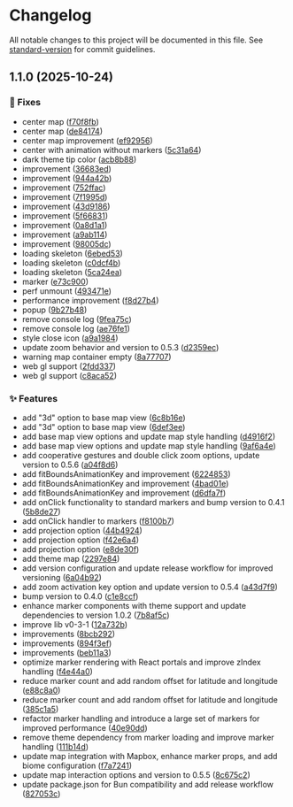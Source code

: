 # Changelog

All notable changes to this project will be documented in this file. See [standard-version](https://github.com/conventional-changelog/standard-version) for commit guidelines.

## 1.1.0 (2025-10-24)


### 🐛 Fixes

* center map ([f70f8fb](https://github.com/Tracktor/map/commit/f70f8fb4d0774dccd8b91da257dfa2d904d8d891))
* center map ([de84174](https://github.com/Tracktor/map/commit/de8417419b7074c5d0479d3d79a6aec37a7a31dd))
* center map improvement ([ef92956](https://github.com/Tracktor/map/commit/ef92956c15057c04cf0a61e5b2716bf39193a76f))
* center with animation without markers ([5c31a64](https://github.com/Tracktor/map/commit/5c31a6478553a893968a05144b6e4fd64c7a947f))
* dark theme tip color ([acb8b88](https://github.com/Tracktor/map/commit/acb8b8828112292f966e7f498809e27a4935d221))
* improvement ([36683ed](https://github.com/Tracktor/map/commit/36683ed870dafefced18f2cd2a48ef3b8878a3c9))
* improvement ([944a42b](https://github.com/Tracktor/map/commit/944a42ba25f1be037dcecde5584871af2bff03b5))
* improvement ([752ffac](https://github.com/Tracktor/map/commit/752ffac5d08a8324d69ee208e4aa05ed7968f896))
* improvement ([7f1995d](https://github.com/Tracktor/map/commit/7f1995d7d5bc5fe6db0df4197976ed136dd44874))
* improvement ([43d9186](https://github.com/Tracktor/map/commit/43d9186a57bbdcaac0a76795a0cbf5c95ba51d19))
* improvement ([5f66831](https://github.com/Tracktor/map/commit/5f66831d62f85b46d7d9ed9b17bb1ba220dfd6ef))
* improvement ([0a8d1a1](https://github.com/Tracktor/map/commit/0a8d1a12d86323002dc0a780819ade8060c5bf1b))
* improvement ([a9ab114](https://github.com/Tracktor/map/commit/a9ab11436905800d53305aa537754a4b9661ddba))
* improvement ([98005dc](https://github.com/Tracktor/map/commit/98005dc93a1b402e486f5d5b76f9a06262ea2922))
* loading skeleton ([6ebed53](https://github.com/Tracktor/map/commit/6ebed5356d255f6ad3466a7eefe54e5bfea54f1e))
* loading skeleton ([c0dcf4b](https://github.com/Tracktor/map/commit/c0dcf4b97f72589345638402b95008ee940968eb))
* loading skeleton ([5ca24ea](https://github.com/Tracktor/map/commit/5ca24ea60ea86f7403389f7b283ca6496dbfd387))
* marker ([e73c900](https://github.com/Tracktor/map/commit/e73c90072426b198d05f5aa353148b3684174dac))
* perf unmount ([493471e](https://github.com/Tracktor/map/commit/493471e0484aa3b5ea5d65a7fca710a714ad5de3))
* performance improvement ([f8d27b4](https://github.com/Tracktor/map/commit/f8d27b4f8e06f5f1846158bd4d6a30b2e3f83b9e))
* popup ([9b27b48](https://github.com/Tracktor/map/commit/9b27b488f07e4706e8db8ea7ce1673383a10ce3b))
* remove console log ([9fea75c](https://github.com/Tracktor/map/commit/9fea75c002166034bde0c76d4f7064ea5174bd35))
* remove console log ([ae76fe1](https://github.com/Tracktor/map/commit/ae76fe176b185126811aa47498b9260dd14c767f))
* style close icon ([a9a1984](https://github.com/Tracktor/map/commit/a9a1984b28b8be82c518d590d5fd50b608021796))
* update zoom behavior and version to 0.5.3 ([d2359ec](https://github.com/Tracktor/map/commit/d2359ec7ab70e21235e45c5705bcc262325e69dc))
* warning map container empty ([8a77707](https://github.com/Tracktor/map/commit/8a77707a8e4c2af2ea48d92badc05488d6a0d873))
* web gl support ([2fdd337](https://github.com/Tracktor/map/commit/2fdd337362a411020b96c9bebd5d0b5258248d90))
* web gl support ([c8aca52](https://github.com/Tracktor/map/commit/c8aca527d00250233b62b162e01f8550a7dcaee7))


### ✨ Features

* add "3d" option to base map view ([6c8b16e](https://github.com/Tracktor/map/commit/6c8b16e15ba8082138eb22c4d169dad05a4464a2))
* add "3d" option to base map view ([6def3ee](https://github.com/Tracktor/map/commit/6def3ee11dabab6c12befd29c850d3b73347b119))
* add base map view options and update map style handling ([d4916f2](https://github.com/Tracktor/map/commit/d4916f2bbb124f403386304f69c1d17de93a5df9))
* add base map view options and update map style handling ([9af6a4e](https://github.com/Tracktor/map/commit/9af6a4e2aff72cd0dc96ab08dec9f3000fe18fed))
* add cooperative gestures and double click zoom options, update version to 0.5.6 ([a04f8d6](https://github.com/Tracktor/map/commit/a04f8d618f9343a227c883b860471b1bb2bd273d))
* add fitBoundsAnimationKey and improvement ([6224853](https://github.com/Tracktor/map/commit/62248538fcd331a185077437de11d19a54eee5e5))
* add fitBoundsAnimationKey and improvement ([4bad01e](https://github.com/Tracktor/map/commit/4bad01e3ba93c31175e694ed25cc23d0c5a7de1f))
* add fitBoundsAnimationKey and improvement ([d6dfa7f](https://github.com/Tracktor/map/commit/d6dfa7f0ce30efac8a18232e55f34d5cab722dfe))
* add onClick functionality to standard markers and bump version to 0.4.1 ([5b8de27](https://github.com/Tracktor/map/commit/5b8de276887c1575398304e7e36e2432eb0c0bfb))
* add onClick handler to markers ([f8100b7](https://github.com/Tracktor/map/commit/f8100b7be642ac142baae0cf396ed78192aa3dfd))
* add projection option ([44b4924](https://github.com/Tracktor/map/commit/44b49242210c68d22a712dd6f6f09b9680a20ca9))
* add projection option ([f42e6a4](https://github.com/Tracktor/map/commit/f42e6a40187203462faf79bb1cb5633b425d4aa9))
* add projection option ([e8de30f](https://github.com/Tracktor/map/commit/e8de30fba5067cf673791459132f0e087e7ecc2f))
* add theme map ([2297e84](https://github.com/Tracktor/map/commit/2297e84b0d8edd8ded73b433f4a519951e86e948))
* add version configuration and update release workflow for improved versioning ([6a04b92](https://github.com/Tracktor/map/commit/6a04b925abd9400599a8793615857ab692228227))
* add zoom activation key option and update version to 0.5.4 ([a43d7f9](https://github.com/Tracktor/map/commit/a43d7f943b649441b1349052caf1fcf1beede7d8))
* bump version to 0.4.0 ([c1e8ccf](https://github.com/Tracktor/map/commit/c1e8ccfb35cfa152a67087841031c6ab76a25e8e))
* enhance marker components with theme support and update dependencies to version 1.0.2 ([7b8af5c](https://github.com/Tracktor/map/commit/7b8af5c738a8a1c4852322684f013a525f50d6ed))
* improve lib v0-3-1 ([12a732b](https://github.com/Tracktor/map/commit/12a732b50fd77124a5a647f537be935a54009bfa))
* improvements ([8bcb292](https://github.com/Tracktor/map/commit/8bcb292009a47476c1eb53387b5ab7f46919653d))
* improvements ([894f3ef](https://github.com/Tracktor/map/commit/894f3efbfa1df3b1e3736ba8a2e907301c746f36))
* improvements ([beb11a3](https://github.com/Tracktor/map/commit/beb11a339e42acce9c98b632a8dc5c408dfa5ca2))
* optimize marker rendering with React portals and improve zIndex handling ([f4e44a0](https://github.com/Tracktor/map/commit/f4e44a0ad18263989d730ad12ee493a5b4558831))
* reduce marker count and add random offset for latitude and longitude ([e88c8a0](https://github.com/Tracktor/map/commit/e88c8a0e61f36ee07f55e06f4ac225c608bd3182))
* reduce marker count and add random offset for latitude and longitude ([385c1a5](https://github.com/Tracktor/map/commit/385c1a51b2958bec5f24a88940175eae2bf92f0a))
* refactor marker handling and introduce a large set of markers for improved performance ([40e90dd](https://github.com/Tracktor/map/commit/40e90dd63587453c5513bf2d680baa30b4759e43))
* remove theme dependency from marker loading and improve marker handling ([111b14d](https://github.com/Tracktor/map/commit/111b14d6888bb85a38eda6e6f60c6485ff56e668))
* update map integration with Mapbox, enhance marker props, and add biome configuration ([f7a7241](https://github.com/Tracktor/map/commit/f7a72410aed1539ca07b4282e06a79fd1108ce35))
* update map interaction options and version to 0.5.5 ([8c675c2](https://github.com/Tracktor/map/commit/8c675c2fd5aa7d497b24e29a51cbdd1959a1bbdc))
* update package.json for Bun compatibility and add release workflow ([827053c](https://github.com/Tracktor/map/commit/827053c7357558e9af576415499d0d954c7ee439))
